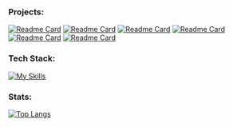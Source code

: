 ### Projects:
[![Readme Card](https://github-readme-stats-ruddy-six.vercel.app/api/pin/?username=sobczyk-m&repo=Weather-App&theme=ayu-mirage)](https://github.com/sobczyk-m/Weather-App)
[![Readme Card](https://github-readme-stats-ruddy-six.vercel.app/api/pin/?username=sobczyk-m&repo=calculator&theme=ayu-mirage)](https://github.com/sobczyk-m/Calculator)
[![Readme Card](https://github-readme-stats-ruddy-six.vercel.app/api/pin/?username=sobczyk-m&repo=sobczyk-m.github.io&theme=ayu-mirage)](https://github.com/sobczyk-m/sobczyk-m.github.io)
[![Readme Card](https://github-readme-stats-ruddy-six.vercel.app/api/pin/?username=sobczyk-m&repo=Drum-Machine&theme=ayu-mirage)](https://github.com/sobczyk-m/Drum-Machine)
[![Readme Card](https://github-readme-stats-ruddy-six.vercel.app/api/pin/?username=sobczyk-m&repo=Quote-Machine&theme=ayu-mirage)](https://github.com/sobczyk-m/Quote-Machine)
[![Readme Card](https://github-readme-stats-ruddy-six.vercel.app/api/pin/?username=sobczyk-m&repo=Markdown-Previewer&theme=ayu-mirage)](https://github.com/sobczyk-m/Markdown-Previewer)

### Tech Stack:

[![My Skills](https://skillicons.dev/icons?i=java,js,react,sass,css,html,git&perline=10&theme=dark)](https://skillicons.dev)

### Stats:

[![Top Langs](https://github-readme-stats-ruddy-six.vercel.app/api/top-langs/?username=sobczyk-m&layout=compact&theme=ayu-mirage&langs_count=10)](https://github.com/sobczyk-m/github-readme-stats)
<!--
![Sobczyk-m's GitHub stats](https://github-readme-stats-ruddy-six.vercel.app/api?username=sobczyk-m&show_icons=true&theme=ayu-mirage&hide=stars,prs,issues,contribs&count_private=true)
--!>

